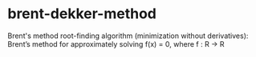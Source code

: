 # brent-dekker-method
Brent's method root-finding algorithm (minimization without derivatives):<br>
Brent’s method for approximately solving f(x) = 0, where f : R → R
